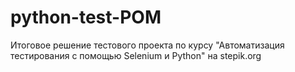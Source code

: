 # python-test-POM
Итоговое решение тестового проекта по курсу "Автоматизация тестирования с помощью Selenium и Python" на stepik.org
